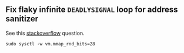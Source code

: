 ## Fix flaky infinite `DEADLYSIGNAL` loop for address sanitizer

See this [stackoverflow](https://stackoverflow.com/questions/77672217/gcc-fsanitize-address-results-in-an-endless-loop-on-program-that-does-nothing) question.

```
sudo sysctl -w vm.mmap_rnd_bits=28
```
